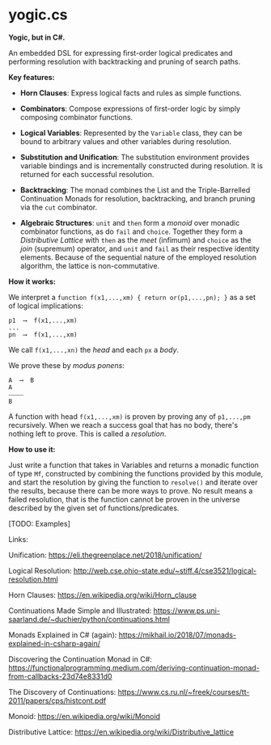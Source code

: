 # yogic.cs
**Yogic, but in C#.**


An embedded DSL for expressing first-order logical predicates and
performing resolution with backtracking and pruning of search paths.

**Key features:**

- **Horn Clauses**: Express logical facts and rules as simple functions.

- **Combinators**: Compose expressions of first-order logic by simply
  composing combinator functions.

- **Logical Variables**: Represented by the ``Variable`` class, they can be
  bound to arbitrary values and other variables during resolution.

- **Substitution and Unification**: The substitution environment provides
  variable bindings and is incrementally constructed during resolution.
  It is returned for each successful resolution.

- **Backtracking**: The monad combines the List and the Triple-Barrelled
  Continuation Monads for resolution, backtracking, and branch pruning
  via the ``cut`` combinator.

- **Algebraic Structures**: ``unit`` and ``then`` form a *monoid* over monadic
  combinator functions, as do ``fail`` and ``choice``. Together they form a
  *Distributive Lattice* with ``then`` as the *meet* (infimum) and ``choice`` as
  the *join* (supremum) operator, and ``unit`` and ``fail`` as their
  respective identity elements. Because of the sequential nature of the
  employed resolution algorithm, the lattice is non-commutative.

**How it works:**

We interpret a ``function f(x1,...,xm) { return or(p1,...,pn); }``
as a set of logical implications:

```
p1  ⟶  f(x1,...,xm)
...
pn  ⟶  f(x1,...,xm)
```  

We call ``f(x1,...,xn)`` the *head* and each ``px`` a *body*.

We prove these by *modus ponens*:

```
A  ⟶  B
A
⎯⎯⎯⎯⎯
B
```

A function with head ``f(x1,...,xm)`` is proven by proving any of
``p1,...,pm`` recursively. When we reach a success goal that has no body,
there's nothing left to prove. This is called a *resolution*.

**How to use it:**

Just write a function that takes in Variables and returns a monadic
function of type ``Mf``, constructed by combining the functions provided
by this module, and start the resolution by giving the function to
``resolve()`` and iterate over the results, because there can be more
ways to prove. No result means a failed resolution, that is the function
cannot be proven in the universe described by the given set of
functions/predicates.

[TODO: Examples]

Links:

Unification:
https://eli.thegreenplace.net/2018/unification/

Logical Resolution:
http://web.cse.ohio-state.edu/~stiff.4/cse3521/logical-resolution.html

Horn Clauses:
https://en.wikipedia.org/wiki/Horn_clause

Continuations Made Simple and Illustrated:
https://www.ps.uni-saarland.de/~duchier/python/continuations.html

Monads Explained in C# (again):
https://mikhail.io/2018/07/monads-explained-in-csharp-again/

Discovering the Continuation Monad in C#:
https://functionalprogramming.medium.com/deriving-continuation-monad-from-callbacks-23d74e8331d0

The Discovery of Continuations:
https://www.cs.ru.nl/~freek/courses/tt-2011/papers/cps/histcont.pdf

Monoid:
https://en.wikipedia.org/wiki/Monoid

Distributive Lattice:
https://en.wikipedia.org/wiki/Distributive_lattice



